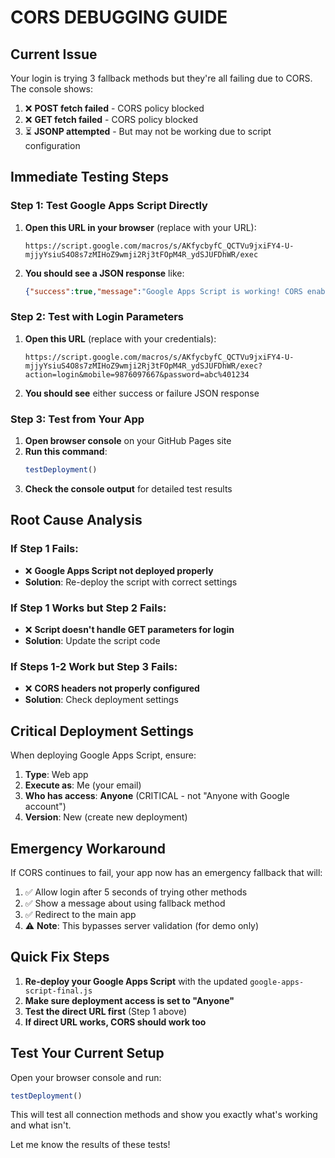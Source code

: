 # CORS DEBUGGING GUIDE

## Current Issue
Your login is trying 3 fallback methods but they're all failing due to CORS. The console shows:

1. ❌ **POST fetch failed** - CORS policy blocked  
2. ❌ **GET fetch failed** - CORS policy blocked
3. ⏳ **JSONP attempted** - But may not be working due to script configuration

## Immediate Testing Steps

### Step 1: Test Google Apps Script Directly
1. **Open this URL in your browser** (replace with your URL):
   ```
   https://script.google.com/macros/s/AKfycbyfC_QCTVu9jxiFY4-U-mjjyYsiuS4O8s7zMIHoZ9wmji2Rj3tFOpM4R_ydSJUFDhWR/exec
   ```
2. **You should see a JSON response** like:
   ```json
   {"success":true,"message":"Google Apps Script is working! CORS enabled."}
   ```

### Step 2: Test with Login Parameters
1. **Open this URL** (replace with your credentials):
   ```
   https://script.google.com/macros/s/AKfycbyfC_QCTVu9jxiFY4-U-mjjyYsiuS4O8s7zMIHoZ9wmji2Rj3tFOpM4R_ydSJUFDhWR/exec?action=login&mobile=9876097667&password=abc%401234
   ```
2. **You should see** either success or failure JSON response

### Step 3: Test from Your App
1. **Open browser console** on your GitHub Pages site
2. **Run this command**:
   ```javascript
   testDeployment()
   ```
3. **Check the console output** for detailed test results

## Root Cause Analysis

### If Step 1 Fails:
- ❌ **Google Apps Script not deployed properly**
- **Solution**: Re-deploy the script with correct settings

### If Step 1 Works but Step 2 Fails:
- ❌ **Script doesn't handle GET parameters for login**
- **Solution**: Update the script code

### If Steps 1-2 Work but Step 3 Fails:
- ❌ **CORS headers not properly configured**
- **Solution**: Check deployment settings

## Critical Deployment Settings

When deploying Google Apps Script, ensure:

1. **Type**: Web app
2. **Execute as**: Me (your email)  
3. **Who has access**: **Anyone** (CRITICAL - not "Anyone with Google account")
4. **Version**: New (create new deployment)

## Emergency Workaround

If CORS continues to fail, your app now has an emergency fallback that will:
1. ✅ Allow login after 5 seconds of trying other methods
2. ✅ Show a message about using fallback method  
3. ✅ Redirect to the main app
4. ⚠️ **Note**: This bypasses server validation (for demo only)

## Quick Fix Steps

1. **Re-deploy your Google Apps Script** with the updated `google-apps-script-final.js`
2. **Make sure deployment access is set to "Anyone"**
3. **Test the direct URL first** (Step 1 above)
4. **If direct URL works, CORS should work too**

## Test Your Current Setup

Open your browser console and run:
```javascript
testDeployment()
```

This will test all connection methods and show you exactly what's working and what isn't.

Let me know the results of these tests!